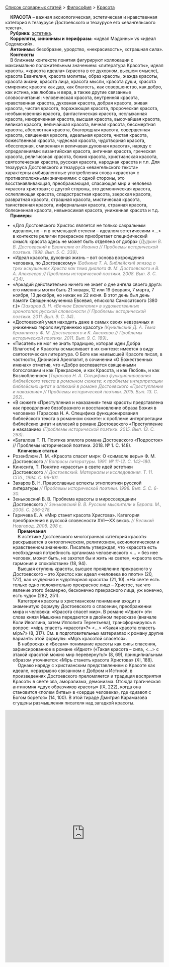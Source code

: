 <style>
st { color: Gray;
  font-style: italic;}
</style>

[Список словарных статей](https://thesaurus-dostoevsky.github.io/Thesaurus/) > [Философия](philosophy.md) > [Красота](красота.md) 

&nbsp;&nbsp;&nbsp;&nbsp;**КРАСОТА** – важная аксиологическая, эстетическая и нравственная категория в тезаурусе Достоевского и тезаурусе его «евангельского текста».  
&nbsp;&nbsp;&nbsp;&nbsp;**Рубрика:** [эстетика](philosophy.md).  
&nbsp;&nbsp;&nbsp;&nbsp;**Корреляты, синонимы и перифразы:** «идеал Мадонны» vs «идеал Содомский».  
&nbsp;&nbsp;&nbsp;&nbsp;**Антонимы:** безобразие, уродство, «некрасивость», «страшная сила».  
&nbsp;&nbsp;&nbsp;&nbsp;**Контексты**  
&nbsp;&nbsp;&nbsp;&nbsp;В ближнем контексте понятия фигурируют коллокации с максимально положительным значением: «литература Красоты», идеал красоты,  «красота идеала» (красота в ее духовном, высшем смысле), красота Евангелия, красота молитвы, образ красоты, жажда красоты, красота жизни, красота лица, красота мысли, красота души,  красота смирения; красота как дар, как благость, как совершенство, как добро, как истина, как любовь и вера, а также  другие связанные словосочетания: человеческая красота, внутренняя красота, нравственная красота,  духовная красота, добрая красота,  живая красота, чистая красота, поражающая красота, пророческая красота, необыкновенная красота, фантастическая красота, неслыханная красота, неизреченная красота, высшая красота, высочайшая красота, великая красота, величайшая красота,  вечная красота, бессмертная красота,  абсолютная красота, благородная красота,  совершенная красота, священная красота, идеальная красота, чистая красота, божественная красота, чудесная красота, чудотворная красота, «бесспорная,  смиренная и величавая духовная красота», наряду с определениями: византийская красота,  античная красота, греческая красота, религиозная красота, божия красота, христианская красота, святоотеческая красота, русская красота, народная красота и т.п. Для тезауруса Достоевского и тезауруса «евангельского текста» характерны амбивалентные употребления слова «красота» с противоположными значениями: с одной стороны, это восстанавливающая, преображающая, спасающая мир и человека «красота христова»; с другой стороны, это демоническая красота, ослепляющая красота, сладострастная красота, зверская красота, развратная красота, страшная красота, мистическая красота,  таинственная красота, инфернальная красота, странная красота, болезненная красота, невыносимая красота, униженная красота и т.д.  
&nbsp;&nbsp;&nbsp;&nbsp;**Примеры**  
* «Для Достоевского Христос является не только сакральным идеалом, но – и в неменьшей степени – идеалом эстетическим <…>  в контексте религии прекрасное приобретает специфический смысл: красота здесь не может быть отделена от добра» <st>(Дудкин В. В. Достоевский и Евангелие от Иоанна // Проблемы исторической поэтики. 1998. Вып.  5. С. 339)</st>.
* «Идеал красоты, духовная жизнь – вот основа возрождения человека, по Достоевскому» <st>(Бабкина Т. А. Библейский эпизод о трех искушениях Христа как тема диалога Ф. М. Достоевского и В. А. Алексеева // Проблемы исторической поэтики. 2008. Вып.  8. С. 434)</st>.
* «Аркадий действительно ничего не знает о дне ангела своего друга: его именины могли быть 21 января, 12 или 19 февраля, 7 марта, 7 ноября, 13 декабря, но никак не 22 июня. В этот день был день памяти Священномученика Евсевия, епископа Самосатского (380 г.)» <st>(Захаров В. Н. «Вечное Евангелие» в художественных хронотопах русской словесности // Проблемы исторической поэтики. 2011. Вып. 9. С. 34)</st>.
* «Достоевский умел находить даже в самых своих невзрачных и униженных героях внутреннюю красоту» <st>(Кунильский Д. А. Тема бражника у Ф. М. Достоевского и К. Аксакова // Проблемы исторической поэтики. 2011. Вып.  9. С. 189)</st>.
* «Писатель не мог не знать традицию, которая идеи Добра (Благости) и Красоты осмысливает в  их синтезе:  имеется в  виду святоотеческая литература. О Боге как наивысшей Красоте писал, в частности, Дионисий Ареопагит, в сочинении «О Божественных именах» отметив, что «Добро воспевается священными богословами и  как Прекрасное, и  как Красота, и как Любовь, и как Возлюбленное» <st>(Тарасова Н. А. Специфика функционирования библейского текста в романном сюжете: к проблеме интерпретации библейских цитат и аллюзий в романе Достоевского «Преступление и наказание» // Проблемы исторической поэтики. 2015. Вып.  13. С. 262)</st>.
* «В сюжете «Преступления и наказания» тема красоты представлена как преодоление безобразного и восстановление образа Божия в человеке» (Тарасова Н. А. Специфика функционирования библейского текста в романном сюжете: к проблеме интерпретации библейских цитат и аллюзий в романе Достоевского «Преступление и наказание» <st>(Проблемы исторической поэтики. 2015. Вып.  13. С. 263)</st>.
* «Баталова Т. П. Поэтика эпилога романа Достоевского «Подросток» // Проблемы исторической поэтики.  2018. № 1. С. 148)</st>.  
&nbsp;&nbsp;&nbsp;&nbsp;**Ключевые статьи**  
* Розенблюм Л. М. «Красота спасет мир»: О «символе веры» Ф. М. Достоевского <st>// Вопросы литературы. 1991. № 11-12. С. 142–180.</st>
* Киносита, Т. Понятие «красоты» в свете идей эстетики Достоевского <st> // Достоевский. Материалы и исследования. Т. 11. СПб., 1994. С. 96-101.</st>
* Захаров В. Н. Православные аспекты этнопоэтики русской литературы <st>// Проблемы исторической поэтики. 1998. Вып.  5. С. 6-30.</st>
* Зеньковский В. В. Проблема красоты в миросозерцании Достоевского <st> // Зеньковский В. В. Русские мыслители и Европа. М., 2005. С. 266-278.</st>
* Гаричева Е. А. «Мир станет красота Христова». Категория преображения в русской словесности XVI—XX веков. <st>// Великий Новгород, 2008. 298 с.</st>  <br>
&nbsp;&nbsp;&nbsp;&nbsp;**Примечания**  
&nbsp;&nbsp;&nbsp;&nbsp;В эстетике Достоевского многогранная категория красоты раскрывается в онтологическом, религиозном, аксиологическом и нравственном значениях. Писатель утверждал, что «красота есть необходимая потребность  организма человеческого <… > без нее  человек, может быть, не захотел  бы и жить на свете»,  «красота есть  гармония и спокойствие» (18, 94).  
&nbsp;&nbsp;&nbsp;&nbsp;Высшая ступень красоты, высшее проявление прекрасного у Достоевского – это Христос как идеал «человека во плоти» (20, 172), как «чудесная и чудотворная красота» (21, 10). «На свете есть только одно положительно прекрасное лицо – Христос, так что явление этого безмерно, бесконечно прекрасного лица, уж конечно, есть чудо» (282, 251).  
&nbsp;&nbsp;&nbsp;&nbsp;Категория красоты в христианском понимании   входит в знаменитую формулу Достоевского  о спасении, преображении мира и человека:  «Красота спасет мир».  В романе «Идиот» эти слова князя Мышкина передаются в двойном пересказе (вначале Коли Иволгина, затем Ипполита Терентьева), трансформируясь в вопрос: «мiръ спасетъ «красота»?» <…> «Какая красота спасетъ мiръ?» (8, 317). См. в подготовительных материалах к роману другие варианты этой формулы: «Мiръ красотой спасется».  
&nbsp;&nbsp;&nbsp;&nbsp;В набросках к «Бесам» понимание красоты как силы спасения,  зафиксированное в романе «Идиот» («Такая красота – сила, <…> с этакой красотой можно мир перевернуть!» (8, 69), принципиальным образом уточняется:  «Мiръ станетъ красота Христова» (XI, 188).   
&nbsp;&nbsp;&nbsp;&nbsp;Однако наряду с христианским представлением о Красоте как идеале, неразрывно связанном с Добром и Истиной, в произведениях Достоевского преломляется и  традиция   восприятия Красоты в свете зла, аморализма, демонизма. Отсюда трагическая антиномия «двух образчиков красоты» (IX, 222), когда она становится «полем битвы» в «сердце человека», где «диавол с Богом борется» (14, 100). В этой тираде Дмитрия Карамазова сгущены размышления писателя над загадкой красоты.

<iframe src="https://thesaurus-dostoevsky.github.io/nk/красота.html" style="border:0px;width:100%;height:800px" allowfullscreen="true" webkitallowfullscreen="true" mozallowfullscreen="true">
